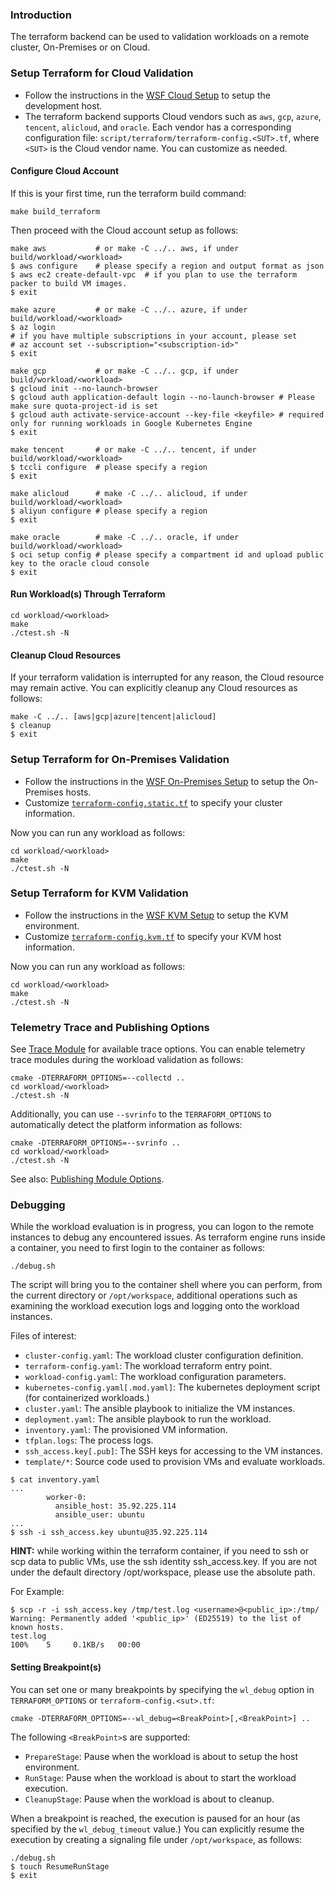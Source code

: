 
### Introduction

The terraform backend can be used to validation workloads on a remote cluster, On-Premises or on Cloud. 

### Setup Terraform for Cloud Validation

- Follow the instructions in the [WSF Cloud Setup](setup-wsf.md#cloud-development-setup) to setup the development host.  
- The terraform backend supports Cloud vendors such as `aws`, `gcp`, `azure`, `tencent`, `alicloud`, and `oracle`. Each vendor has a corresponding configuration file: `script/terraform/terraform-config.<SUT>.tf`, where `<SUT>` is the Cloud vendor name. You can customize as needed.  

#### Configure Cloud Account

If this is your first time, run the terraform build command:   

```
make build_terraform
```

Then proceed with the Cloud account setup as follows:

```
make aws           # or make -C ../.. aws, if under build/workload/<workload>
$ aws configure    # please specify a region and output format as json
$ aws ec2 create-default-vpc  # if you plan to use the terraform packer to build VM images.   
$ exit
```

```
make azure         # or make -C ../.. azure, if under build/workload/<workload>
$ az login
# if you have multiple subscriptions in your account, please set
# az account set --subscription="<subscription-id>"
$ exit
```

```
make gcp           # or make -C ../.. gcp, if under build/workload/<workload>
$ gcloud init --no-launch-browser
$ gcloud auth application-default login --no-launch-browser # Please make sure quota-project-id is set
$ gcloud auth activate-service-account --key-file <keyfile> # required only for running workloads in Google Kubernetes Engine
$ exit
```

```
make tencent       # or make -C ../.. tencent, if under build/workload/<workload>
$ tccli configure  # please specify a region
$ exit
```

```
make alicloud      # make -C ../.. alicloud, if under build/workload/<workload>
$ aliyun configure # please specify a region
$ exit
```

```
make oracle        # make -C ../.. oracle, if under build/workload/<workload>
$ oci setup config # please specify a compartment id and upload public key to the oracle cloud console 
$ exit
```

#### Run Workload(s) Through Terraform

```
cd workload/<workload>
make
./ctest.sh -N
```

#### Cleanup Cloud Resources

If your terraform validation is interrupted for any reason, the Cloud resource may remain active. You can explicitly cleanup any Cloud resources as follows:

```
make -C ../.. [aws|gcp|azure|tencent|alicloud]
$ cleanup
$ exit
```

### Setup Terraform for On-Premises Validation

- Follow the instructions in the [WSF On-Premises Setup](setup-wsf.md#on-premises-development-setup) to setup the On-Premises hosts.   
- Customize [`terraform-config.static.tf`](../script/terraform/terraform-config.static.tf) to specify your cluster information.  

Now you can run any workload as follows:    

```
cd workload/<workload>
make
./ctest.sh -N
```

### Setup Terraform for KVM Validation

- Follow the instructions in the [WSF KVM Setup](setup-wsf.md#kvm-development-setup) to setup the KVM environment.   
- Customize [`terraform-config.kvm.tf`](../script/terraform/terraform-config.kvm.tf) to specify your KVM host information.  

Now you can run any workload as follows:    

```
cd workload/<workload>
make
./ctest.sh -N
```

### Telemetry Trace and Publishing Options

See [Trace Module](terraform-options.md#trace-module-parameters) for available trace options. You can enable telemetry trace modules during the workload validation as follows:  

```
cmake -DTERRAFORM_OPTIONS=--collectd ..
cd workload/<workload>
./ctest.sh -N
```

Additionally, you can use `--svrinfo` to the `TERRAFORM_OPTIONS` to
automatically detect the platform information as follows:

```
cmake -DTERRAFORM_OPTIONS=--svrinfo ..
cd workload/<workload>
./ctest.sh -N
```

See also: [Publishing Module Options](terraform-options.md#publishing-module-parameters).  

### Debugging

While the workload evaluation is in progress, you can logon to the remote instances to debug any encountered issues. As terraform engine runs inside a container, you need to first login to the container as follows:

```
./debug.sh
```

The script will bring you to the container shell where you can perform, from the current directory or `/opt/workspace`, additional operations such as examining the workload execution logs and logging onto the workload instances.

Files of interest:
- `cluster-config.yaml`: The workload cluster configuration definition.
- `terraform-config.yaml`: The workload terraform entry point.
- `workload-config.yaml`: The workload configuration parameters.
- `kubernetes-config.yaml[.mod.yaml]`: The kubernetes deployment script (for containerized workloads.)
- `cluster.yaml`: The ansible playbook to initialize the VM instances.
- `deployment.yaml`: The ansible playbook to run the workload.
- `inventory.yaml`: The provisioned VM information.
- `tfplan.logs`: The process logs.
- `ssh_access.key[.pub]`: The SSH keys for accessing to the VM instances.
- `template/*`: Source code used to provision VMs and evaluate workloads.

```
$ cat inventory.yaml
...
        worker-0:
          ansible_host: 35.92.225.114
          ansible_user: ubuntu
...
$ ssh -i ssh_access.key ubuntu@35.92.225.114
```

**HINT:** while working within the terraform container, if you need to ssh or scp data to public VMs, use the ssh identity ssh_access.key. If you are not under the default directory /opt/workspace, please use the absolute path.

For Example:
```
$ scp -r -i ssh_access.key /tmp/test.log <username>@<public_ip>:/tmp/
Warning: Permanently added '<public_ip>' (ED25519) to the list of known hosts.
test.log                                                                                                                                                                                                                                                    100%    5     0.1KB/s   00:00
```

#### Setting Breakpoint(s)

You can set one or many breakpoints by specifying the `wl_debug` option in `TERRAFORM_OPTIONS` or `terraform-config.<sut>.tf`:  

```
cmake -DTERRAFORM_OPTIONS=--wl_debug=<BreakPoint>[,<BreakPoint>] ..
```

The following `<BreakPoint>`s are supported:  
- `PrepareStage`: Pause when the workload is about to setup the host environment.  
- `RunStage`: Pause when the workload is about to start the workload execution. 
- `CleanupStage`: Pause when the workload is about to cleanup.  

When a breakpoint is reached, the execution is paused for an hour (as specified by the `wl_debug_timeout` value.) You can explicitly resume the execution by creating a signaling file under `/opt/workspace`, as follows:    

```
./debug.sh
$ touch ResumeRunStage
$ exit
```

